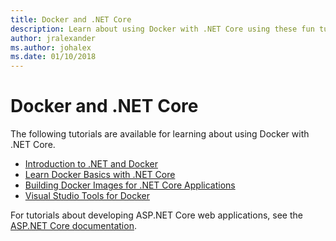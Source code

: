 ```yaml
---
title: Docker and .NET Core
description: Learn about using Docker with .NET Core using these fun tutorials.
author: jralexander
ms.author: johalex
ms.date: 01/10/2018
---
```

# Docker and .NET Core 

The following tutorials are available for learning about using Docker with .NET Core.

- [Introduction to .NET and Docker](intro-net-docker.md)
- [Learn Docker Basics with .NET Core](docker-basics-dotnet-core.md)
- [Building Docker Images for .NET Core Applications](building-net-docker-images.md)
- [Visual Studio Tools for Docker](/aspnet/core/host-and-deploy/docker/visual-studio-tools-for-docker)

For tutorials about developing ASP.NET Core web applications, see the [ASP.NET Core documentation](/aspnet/core/).
